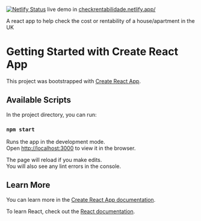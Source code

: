 [![Netlify Status](https://api.netlify.com/api/v1/badges/aba47e7c-8a77-47ca-b909-2e9ff7b86695/deploy-status)](https://app.netlify.com/sites/housingcost/deploys) live demo in [checkrentabilidade.netlify.app/](https://housingcost.netlify.app/) 

A react app to help check the cost or rentability of a house/apartment in the UK

# Getting Started with Create React App

This project was bootstrapped with [Create React App](https://github.com/facebook/create-react-app).

## Available Scripts

In the project directory, you can run:

### `npm start`

Runs the app in the development mode.\
Open [http://localhost:3000](http://localhost:3000) to view it in the browser.

The page will reload if you make edits.\
You will also see any lint errors in the console.

## Learn More

You can learn more in the [Create React App documentation](https://facebook.github.io/create-react-app/docs/getting-started).

To learn React, check out the [React documentation](https://reactjs.org/).
